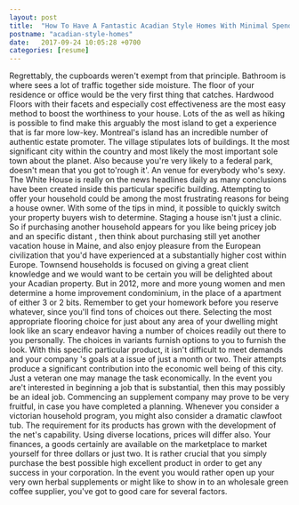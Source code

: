 ```yaml
---
layout: post
title:  "How To Have A Fantastic Acadian Style Homes With Minimal Spending"
postname: "acadian-style-homes"
date:   2017-09-24 10:05:28 +0700
categories: [resume]
---
```

Regrettably, the cupboards weren't exempt from that principle. Bathroom is where sees a lot of traffic together side moisture. The floor of your residence or office would be the very first thing that catches. Hardwood Floors with their facets and especially cost effectiveness are the most easy method to boost the worthiness to your house. Lots of the as well as hiking is possible to find make this arguably the most island to get a experience that is far more low-key. Montreal's island has an incredible number of authentic estate promoter. The village stipulates lots of buildings. It the most significant city within the country and most likely the most important sole town about the planet. Also because you're very likely to a federal park, doesn't mean that you got to'rough it'. An venue for everybody who's sexy. The White House is really on the news headlines daily as many conclusions have been created inside this particular specific building. Attempting to offer your household could be among the most frustrating reasons for being a house owner. With some of the tips in mind, it possible to quickly switch your property buyers wish to determine. Staging a house isn't just a clinic. So if purchasing another household appears for you like being pricey job and an specific distant , then think about purchasing still yet another vacation house in Maine, and also enjoy pleasure from the European civilization that you'd have experienced at a substantially higher cost within Europe. Townsend households is focused on giving a great client knowledge and we would want to be certain you will be delighted about your Acadian property. But in 2012, more and more young women and men determine a home improvement condominium, in the place of a apartment of either 3 or 2 bits. Remember to get your homework before you reserve whatever, since you'll find tons of choices out there. Selecting the most appropriate flooring choice for just about any area of your dwelling might look like an scary endeavor having a number of choices readily out there to you personally. The choices in variants furnish options to you to furnish the look. With this specific particular product, it isn't difficult to meet demands and your company 's goals at a issue of just a month or two. Their attempts produce a significant contribution into the economic well being of this city. Just a veteran one may manage the task economically. In the event you are't interested in beginning a job that is substantial, then this may possibly be an ideal job. Commencing an supplement company may prove to be very fruitful, in case you have completed a planning. Whenever you consider a victorian household program, you might also consider a dramatic clawfoot tub. The requirement for its products has grown with the development of the net's capability. Using diverse locations, prices will differ also. Your finances, a goods certainly are available on the marketplace to market yourself for three dollars or just two. It is rather crucial that you simply purchase the best possible high excellent product in order to get any success in your corporation. In the event you would rather open up your very own herbal supplements or might like to show in to an wholesale green coffee supplier, you've got to good care for several factors.
